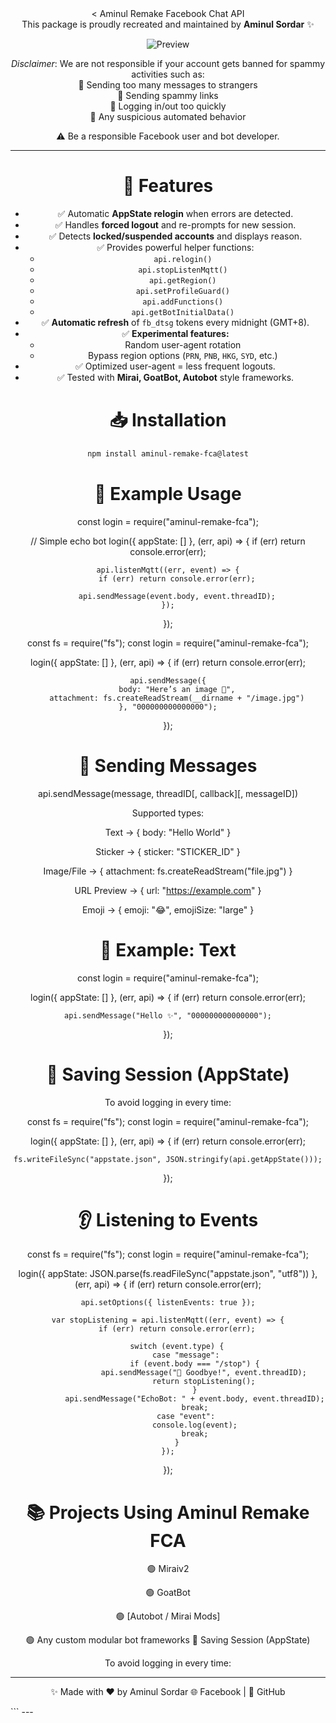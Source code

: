 <div align="center">
< Aminul Remake Facebook Chat API</b></h2><br>
This package is proudly recreated and maintained by <b>Aminul Sordar</b> ✨

![Preview](https://i.imgur.com/nFCeYmQ.jpeg)

_Disclaimer_: We are not responsible if your account gets banned for spammy activities such as:  
🚫 Sending too many messages to strangers  
🚫 Sending spammy links  
🚫 Logging in/out too quickly  
🚫 Any suspicious automated behavior  

⚠️ Be a responsible Facebook user and bot developer.

---

# 🎉 Features

- ✅ Automatic **AppState relogin** when errors are detected.  
- ✅ Handles **forced logout** and re-prompts for new session.  
- ✅ Detects **locked/suspended accounts** and displays reason.  
- ✅ Provides powerful helper functions:  
  - `api.relogin()`  
  - `api.stopListenMqtt()`  
  - `api.getRegion()`  
  - `api.setProfileGuard()`  
  - `api.addFunctions()`  
  - `api.getBotInitialData()`  
- ✅ **Automatic refresh** of `fb_dtsg` tokens every midnight (GMT+8).  
- ✅ **Experimental features:**  
  - Random user-agent rotation  
  - Bypass region options (`PRN`, `PNB`, `HKG`, `SYD`, etc.)  
- ✅ Optimized user-agent = less frequent logouts.  
- ✅ Tested with **Mirai, GoatBot, Autobot** style frameworks.


# 📥 Installation

```bash
npm install aminul-remake-fca@latest

```
# 🚀 Example Usage

const login = require("aminul-remake-fca");

// Simple echo bot
login({ appState: [] }, (err, api) => {
    if (err) return console.error(err);

    api.listenMqtt((err, event) => {
        if (err) return console.error(err);

        api.sendMessage(event.body, event.threadID);
    });
});



const fs = require("fs");
const login = require("aminul-remake-fca");

login({ appState: [] }, (err, api) => {
    if (err) return console.error(err);

    api.sendMessage({
        body: "Here’s an image 📸",
        attachment: fs.createReadStream(__dirname + "/image.jpg")
    }, "000000000000000");
});

# 💬 Sending Messages

api.sendMessage(message, threadID[, callback][, messageID])

Supported types:

Text → { body: "Hello World" }

Sticker → { sticker: "STICKER_ID" }

Image/File → { attachment: fs.createReadStream("file.jpg") }

URL Preview → { url: "https://example.com" }

Emoji → { emoji: "😂", emojiSize: "large" }


# 📌 Example: Text

const login = require("aminul-remake-fca");

login({ appState: [] }, (err, api) => {
    if (err) return console.error(err);

    api.sendMessage("Hello ✨", "000000000000000");
});

# 🔐 Saving Session (AppState)

To avoid logging in every time:

const fs = require("fs");
const login = require("aminul-remake-fca");

login({ appState: [] }, (err, api) => {
    if (err) return console.error(err);

    fs.writeFileSync("appstate.json", JSON.stringify(api.getAppState()));
});

# 👂 Listening to Events

const fs = require("fs");
const login = require("aminul-remake-fca");

login({ appState: JSON.parse(fs.readFileSync("appstate.json", "utf8")) }, (err, api) => {
    if (err) return console.error(err);

    api.setOptions({ listenEvents: true });

    var stopListening = api.listenMqtt((err, event) => {
        if (err) return console.error(err);

        switch (event.type) {
            case "message":
                if (event.body === "/stop") {
                    api.sendMessage("👋 Goodbye!", event.threadID);
                    return stopListening();
                }
                api.sendMessage("EchoBot: " + event.body, event.threadID);
                break;
            case "event":
                console.log(event);
                break;
        }
    });
});


# 📚 Projects Using Aminul Remake FCA

🟢 Miraiv2

🟢 GoatBot

🟢 [Autobot / Mirai Mods]

🟢 Any custom modular bot frameworks
🔐 Saving Session (AppState)

To avoid logging in every time:





---

✨ Made with ❤️ by Aminul Sordar
🌐 Facebook | 🐙 GitHub

</div>
```
---

